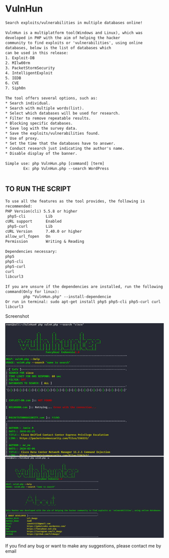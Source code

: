 VulnHun
===============
```
Search exploits/vulnerabilities in multiple databases online!

VulnHun is a multiplatform tool(Windows and Linux), which was developed in PHP with the aim of helping the hacker 
community to find exploits or 'vulnerabilities', using online databases, below is the list of databases which 
can be used in this release:
1. Exploit-DB
2. MIlw00rm
3. PacketStormSecurity
4. IntelligentExploit
5. IEDB
6. CVE
7. Siph0n

The tool offers several options, such as:
* Search individual.
* Search with multiple words(list).
* Select which databases will be used for research.
* Filter to remove repeatable results.
* Blocking specific databases.
* Save log with the survey data.
* Save the exploits/vulnerabilities found.
* Use of proxy.
* Set the time that the databases have to answer.
* Conduct research just indicating the author's name.
* Disable display of the banner.

Simple use: php VulnHun.php [command] [term]
        Ex: php VulnHun.php --search WordPress


```

TO RUN THE SCRIPT
----
```
To use all the features as the tool provides, the following is recommended:
PHP Version(cli) 5.5.8 or higher
 php5-cli         Lib
cURL support      Enabled
 php5-curl        Lib
cURL Version      7.40.0 or higher
allow_url_fopen   On
Permission        Writing & Reading

Dependencies necessary:
php5
php5-cli
php5-curl
curl
libcurl3

If you are unsure if the dependencies are installed, run the following command(Only for linux):
        php "VulnHun.php" --install-dependencie
Or run in terminal: sudo apt-get install php5 php5-cli php5-curl curl libcurl3
```





Screenshot

<img src="https://raw.githubusercontent.com/lildwagz/VulnHun/master/photo_2020-04-12_12-50-52.jpg">
<img src="https://raw.githubusercontent.com/lildwagz/VulnHun/master/photo_2020-04-12_12-50-54.jpg">



If you find any bug or want to make any suggestions, please contact me by email
